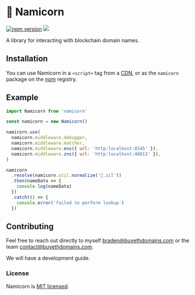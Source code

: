 # 🦄 Namicorn

[![npm version](https://badge.fury.io/js/namicorn.svg)](https://badge.fury.io/js/namicorn)
[![](https://img.shields.io/github/license/mashape/apistatus.svg)](./LICENSE)

A library for interacting with blockchain domain names.

## Installation

You can use Namicorn in a `<script>` tag from a
[CDN](https://unpkg.com/namicorn/build/index.browser.js), or as the `namicorn`
package on the [npm](https://www.npmjs.com/package/namicorn) registry.

<!-- Namicorn uses multiple blockchains and projects, look here for the
[list of project integrations](./INTEGRATIONS.md). -->

## Example

```javascript
import Namicorn from 'namicorn'

const namicorn = new Namicorn()

namicorn.use(
  namicorn.middleware.debugger,
  namicorn.middleware.matcher,
  namicorn.middleware.ens({ url: 'http:localhost:8545' }),
  namicorn.middleware.zns({ url: 'http:localhost:40013' }),
)

namicorn
  .resolve(namicorn.util.normalize('🦄.zil'))
  .then(nameData => {
    console.log(nameData)
  })
  .catch(() => {
    console.error('failed to perform lookup')
  })
```

## Contributing

<!-- If you want to contribute to Namicorn you can create an issue or you can take a
look at our [development guide](./DEVELOPMENT.md). -->

Feel free to reach out directly to myself braden@buyethdomains.com or the team
contact@buyethdomains.com.

We will have a development guide.

### License

Namicorn is [MIT licensed](./LICENSE).
